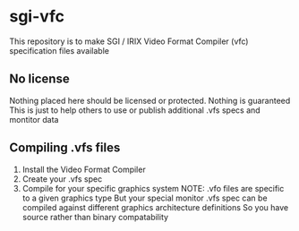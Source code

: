 # sgi-vfc
This repository is to make SGI / IRIX Video Format Compiler (vfc) specification files available
## No license
Nothing placed here should be licensed or protected.
Nothing is guaranteed
This is just to help others to use or publish additional .vfs specs and montitor data
## Compiling .vfs files
1. Install the Video Format Compiler
2. Create your .vfs spec
3. Compile for your specific graphics system
NOTE: .vfo files are specific to a given graphics type
      But your special monitor .vfs spec can be compiled against different graphics architecture definitions
      So you have source rather than binary compatability
